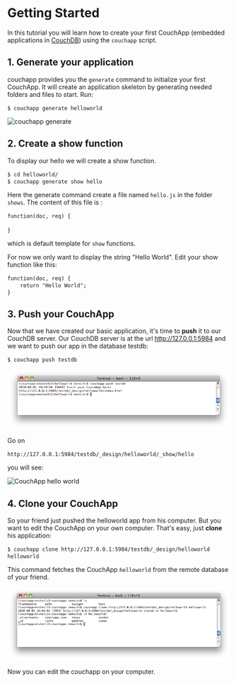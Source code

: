 # Getting Started

In this tutorial you will learn how to create your first CouchApp (embedded
applications in [CouchDB](http://couchdb.apache.org/))
using the `couchapp` script.

## 1\. Generate your application

couchapp provides you the `generate` command to initialize your first
CouchApp. It will create an application skeleton by generating needed folders
and files to start. Run:

    
    
    $ couchapp generate helloworld
    

![couchapp generate](attachments/gettingstarted01.png)

## 2\. Create a show function

To display our hello we will create a show function.

    
    
    $ cd helloworld/
    $ couchapp generate show hello
    

Here the generate command create a file named `hello.js` in the folder
`shows`. The content of this file is :

    
    
    function(doc, req) {  
    
    }
    

which is default template for `show` functions.

For now we only want to display the string "Hello World". Edit your show
function like this:

    
    
    function(doc, req) {
        return "Hello World";
    }
    

## 3\. Push your CouchApp

Now that we have created our basic application, it's time to **push** it to
our CouchDB server. Our CouchDB server is at the url http://127.0.0.1:5984 and
we want to push our app in the database testdb:

    
    
    $ couchapp push testdb
    

![couchapp push](attachments/gettingstarted02.png)

Go on

    
    
    http://127.0.0.1:5984/testdb/_design/helloworld/_show/hello  
    

you will see:

![CouchApp hello world](attachments/getting-started/gettingstarted03.png)

## 4\. Clone your CouchApp

So your friend just pushed the helloworld app from his computer. But you want
to edit the CouchApp on your own computer. That's easy, just **clone** his
application:

    
    
    $ couchapp clone http://127.0.0.1:5984/testdb/_design/helloworld helloworld
    

This command fetches the CouchApp `helloworld` from the remote database of
your friend.

![couchapp clone](attachments/gettingstarted04.png)

Now you can edit the couchapp on your computer.

